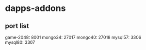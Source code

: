 # dapps-addons

## port list
game-2048: 8001
mongo34: 27017
mongo40: 27018
mysql57: 3306
mysql80: 3307